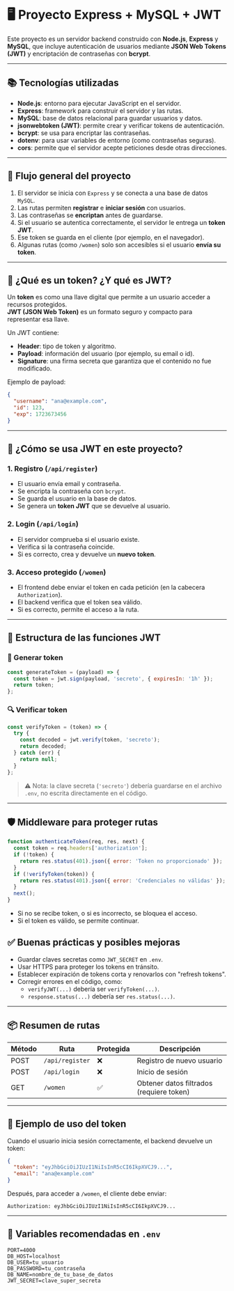 # 🖥️ Proyecto Express + MySQL + JWT

Este proyecto es un servidor backend construido con **Node.js**, **Express** y **MySQL**, que incluye autenticación de usuarios mediante **JSON Web Tokens (JWT)** y encriptación de contraseñas con **bcrypt**.

---

## 📚 Tecnologías utilizadas

- **Node.js**: entorno para ejecutar JavaScript en el servidor.
- **Express**: framework para construir el servidor y las rutas.
- **MySQL**: base de datos relacional para guardar usuarios y datos.
- **jsonwebtoken (JWT)**: permite crear y verificar tokens de autenticación.
- **bcrypt**: se usa para encriptar las contraseñas.
- **dotenv**: para usar variables de entorno (como contraseñas seguras).
- **cors**: permite que el servidor acepte peticiones desde otras direcciones.

---

## 🔄 Flujo general del proyecto

1. El servidor se inicia con `Express` y se conecta a una base de datos `MySQL`.
2. Las rutas permiten **registrar** e **iniciar sesión** con usuarios.
3. Las contraseñas se **encriptan** antes de guardarse.
4. Si el usuario se autentica correctamente, el servidor le entrega un **token JWT**.
5. Ese token se guarda en el cliente (por ejemplo, en el navegador).
6. Algunas rutas (como `/women`) solo son accesibles si el usuario **envía su token**.

---

## 🔐 ¿Qué es un token? ¿Y qué es JWT?

Un **token** es como una llave digital que permite a un usuario acceder a recursos protegidos.  
**JWT (JSON Web Token)** es un formato seguro y compacto para representar esa llave.

Un JWT contiene:
- **Header**: tipo de token y algoritmo.
- **Payload**: información del usuario (por ejemplo, su email o id).
- **Signature**: una firma secreta que garantiza que el contenido no fue modificado.

Ejemplo de payload:

```json
{
  "username": "ana@example.com",
  "id": 123,
  "exp": 1723673456
}
```

---

## 🔄 ¿Cómo se usa JWT en este proyecto?

### 1. Registro (`/api/register`)
- El usuario envía email y contraseña.
- Se encripta la contraseña con `bcrypt`.
- Se guarda el usuario en la base de datos.
- Se genera un **token JWT** que se devuelve al usuario.

### 2. Login (`/api/login`)
- El servidor comprueba si el usuario existe.
- Verifica si la contraseña coincide.
- Si es correcto, crea y devuelve un **nuevo token**.

### 3. Acceso protegido (`/women`)
- El frontend debe enviar el token en cada petición (en la cabecera `Authorization`).
- El backend verifica que el token sea válido.
- Si es correcto, permite el acceso a la ruta.

---

## 🔧 Estructura de las funciones JWT

### 🔑 Generar token
```js
const generateToken = (payload) => {
  const token = jwt.sign(payload, 'secreto', { expiresIn: '1h' });
  return token;
};
```

### 🔍 Verificar token
```js
const verifyToken = (token) => {
  try {
    const decoded = jwt.verify(token, 'secreto');
    return decoded;
  } catch (err) {
    return null;
  }
};
```

> ⚠️ Nota: la clave secreta (`'secreto'`) debería guardarse en el archivo `.env`, no escrita directamente en el código.

---

## 🛡️ Middleware para proteger rutas

```js
function authenticateToken(req, res, next) {
  const token = req.headers['authorization'];
  if (!token) {
    return res.status(401).json({ error: 'Token no proporcionado' });
  }
  if (!verifyToken(token)) {
    return res.status(401).json({ error: 'Credenciales no válidas' });
  }
  next();
}
```

- Si no se recibe token, o si es incorrecto, se bloquea el acceso.
- Si el token es válido, se permite continuar.



## ✅ Buenas prácticas y posibles mejoras

- Guardar claves secretas como `JWT_SECRET` en `.env`.
- Usar HTTPS para proteger los tokens en tránsito.
- Establecer expiración de tokens corta y renovarlos con "refresh tokens".
- Corregir errores en el código, como:
  - `verifyJWT(...)` debería ser `verifyToken(...)`.
  - `response.status(...)` debería ser `res.status(...)`.

---

## 📦 Resumen de rutas

| Método | Ruta           | Protegida | Descripción                              |
|--------|----------------|-----------|------------------------------------------|
| POST   | `/api/register`| ❌         | Registro de nuevo usuario                |
| POST   | `/api/login`   | ❌         | Inicio de sesión                         |
| GET    | `/women`       | ✅         | Obtener datos filtrados (requiere token) |

---

## 🧪 Ejemplo de uso del token

Cuando el usuario inicia sesión correctamente, el backend devuelve un token:
```json
{
  "token": "eyJhbGciOiJIUzI1NiIsInR5cCI6IkpXVCJ9...",
  "email": "ana@example.com"
}
```

Después, para acceder a `/women`, el cliente debe enviar:
```
Authorization: eyJhbGciOiJIUzI1NiIsInR5cCI6IkpXVCJ9...
```

---

## 📁 Variables recomendadas en `.env`

```env
PORT=4000
DB_HOST=localhost
DB_USER=tu_usuario
DB_PASSWORD=tu_contraseña
DB_NAME=nombre_de_tu_base_de_datos
JWT_SECRET=clave_super_secreta
```

